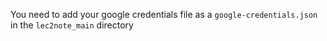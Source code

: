 You need to add your google credentials file as a `google-credentials.json` in the `lec2note_main` directory